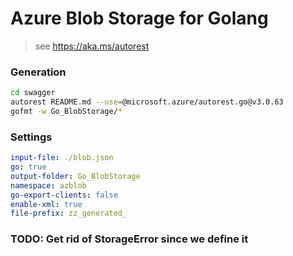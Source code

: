 # Azure Blob Storage for Golang

> see https://aka.ms/autorest

### Generation
```bash
cd swagger
autorest README.md --use=@microsoft.azure/autorest.go@v3.0.63
gofmt -w Go_BlobStorage/*
```

### Settings
``` yaml
input-file: ./blob.json
go: true
output-folder: Go_BlobStorage
namespace: azblob
go-export-clients: false
enable-xml: true
file-prefix: zz_generated_
```

### TODO: Get rid of StorageError since we define it